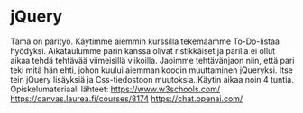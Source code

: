 # jQuery

Tämä on parityö. Käytimme aiemmin kurssilla tekemäämme To-Do-listaa hyödyksi. Aikataulumme parin kanssa olivat ristikkäiset ja parilla ei ollut aikaa tehdä tehtävää viimeisillä viikoilla. Jaoimme tehtävänjaon niin, että pari teki mitä hän ehti, johon kuului aiemman koodin muuttaminen jQueryksi. Itse tein jQuery lisäyksiä ja Css-tiedostoon muutoksia. Käytin aikaa noin 4 tuntia. Opiskelumateriaali lähteet: https://www.w3schools.com/ https://canvas.laurea.fi/courses/8174 https://chat.openai.com/
